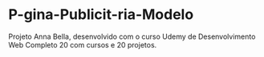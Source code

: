# P-gina-Publicit-ria-Modelo
Projeto Anna Bella, desenvolvido com o curso Udemy de Desenvolvimento Web Completo 20 com cursos e 20 projetos.
